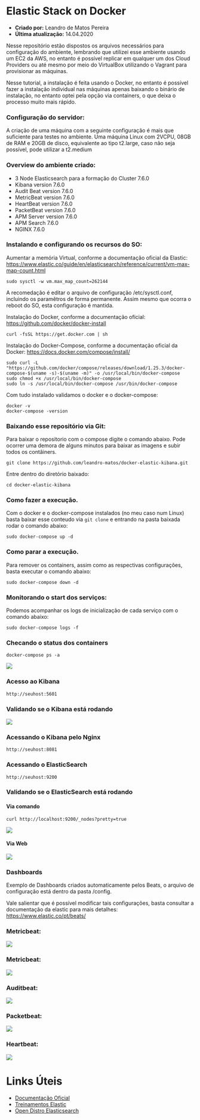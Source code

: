 # Elastic Stack on Docker
* **Criado por:** Leandro de Matos Pereira<br>
* **Última atualização:** 14.04.2020

Nesse repositório estão dispostos os arquivos necessários para configuração do ambiente, lembrando que utilizei esse ambiente usando um EC2 da AWS, no entanto é possível replicar em qualquer um dos Cloud Providers ou até mesmo por meio do VirtualBox utilizando o Vagrant para provisionar as máquinas.

Nesse tutorial, a instalação é feita usando o Docker, no entanto é possível fazer a instalação individual nas máquinas apenas baixando o binário de instalação, no entanto optei pela opção via containers, o que deixa o processo muito mais rápido.

### Configuração do servidor:

A criação de uma máquina com a seguinte configuração é mais que suficiente para testes no ambiente. Uma máquina Linux com 2VCPU, 08GB de RAM e 20GB de disco, equivalente ao tipo t2.large, caso não seja possível, pode utilizar a t2.medium

### Overview do ambiente criado:

*	3 Node Elasticsearch para a formação do Cluster 7.6.0
*	Kibana version 7.6.0
*	Audit Beat version 7.6.0
*	MetricBeat version 7.6.0
*	HeartBeat version 7.6.0
*	PacketBeat version 7.6.0
*	APM Server version 7.6.0
*	APM Search 7.6.0
*	NGINX 7.6.0

### Instalando e configurando os recursos do SO:

Aumentar a memória Virtual, conforme a documentação oficial da Elastic: https://www.elastic.co/guide/en/elasticsearch/reference/current/vm-max-map-count.html

```
sudo sysctl -w vm.max_map_count=262144 
```
A recomedação é editar o arquivo de configuração /etc/sysctl.conf, incluindo os paramêtros de forma permanente. Assim mesmo que ocorra o reboot do SO, esta configuração é mantida.


Instalação do Docker, conforme a documentação oficial: https://github.com/docker/docker-install

```
curl -fsSL https://get.docker.com | sh
```

Instalação do Docker-Compose, conforme a documentação oficial da Docker: https://docs.docker.com/compose/install/

```
sudo curl -L "https://github.com/docker/compose/releases/download/1.25.3/docker-compose-$(uname -s)-$(uname -m)" -o /usr/local/bin/docker-compose
sudo chmod +x /usr/local/bin/docker-compose
sudo ln -s /usr/local/bin/docker-compose /usr/bin/docker-compose

```

Com tudo instalado validamos o docker e o docker-compose:

```
docker -v
docker-compose -version
```

### Baixando esse repositório via Git:
Para baixar o repositorio com o compose digite o comando abaixo. Pode ocorrer uma demora de alguns minutos para baixar as imagens e subir todos os contâiners.

```
git clone https://github.com/leandro-matos/docker-elastic-kibana.git
```
Entre dentro do diretório baixado:
```
cd docker-elastic-kibana
```

### Como fazer a execução.
Com o docker e o docker-compose instalados (no meu caso num Linux) basta baixar esse conteudo via ```git clone``` e entrando na pasta baixada rodar o comando abaixo:

```
sudo docker-compose up -d
```

### Como parar a execução.
Para remover os containers, assim como as respectivas configurações, basta executar o comando abaixo:

```
sudo docker-compose down -d
```
  
### Monitorando o start dos serviços:
Podemos acompanhar os logs de inicialização de cada serviço com o comando abaixo:
```
sudo docker-compose logs -f
```

### Checando o status dos containers
```
docker-compose ps -a
```
![](images/docker-ps.PNG)

### Acesso ao Kibana
```
http://seuhost:5601
```

### Validando se o Kibana está rodando
![](images/kibana.PNG)

### Acessando o Kibana pelo Nginx
```
http://seuhost:8081
```

### Acessando o ElasticSearch
```
http://seuhost:9200
```
### Validando se o ElasticSearch está rodando

#### Via comando
```
curl http://localhost:9200/_nodes?pretty=true
```
![](images/cluster-elastic.PNG)

#### Via Web
![](images/elastic.PNG)


### Dashboards

Exemplo de Dashboards criados automaticamente pelos Beats, o arquivo de configuração está dentro da pasta /config. 

Vale salientar que é possível modificar tais configurações, basta consultar a documentação da elastic para mais detalhes:
https://www.elastic.co/pt/beats/

### Metricbeat:
![](images/metricbeat.PNG)

### Metricbeat:
![](images/metrics.PNG)

### Auditbeat:
![](images/auditbeat-siem.PNG)

### Packetbeat:
![](images/packetbeat.PNG)

### Heartbeat:
![](images/heartbeat.PNG)

# **Links Úteis**
* [Documentação Oficial](https://www.elastic.co/guide/en/elasticsearch/reference/current/index.html)
* [Treinamentos Elastic](https://training.elastic.co/)
* [Open Distro Elasticsearch](https://medium.com/@maxy_ermayank/tl-dr-aws-open-distro-elasticsearch-fc642f0e592a)
